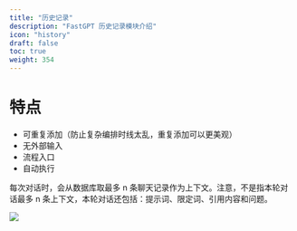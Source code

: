 ```yaml
---
title: "历史记录"
description: "FastGPT 历史记录模块介绍"
icon: "history"
draft: false
toc: true
weight: 354
---
```


# 特点

- 可重复添加（防止复杂编排时线太乱，重复添加可以更美观）
- 无外部输入
- 流程入口
- 自动执行

每次对话时，会从数据库取最多 n 条聊天记录作为上下文。注意，不是指本轮对话最多 n 条上下文，本轮对话还包括：提示词、限定词、引用内容和问题。

![](/imgs/history.png)